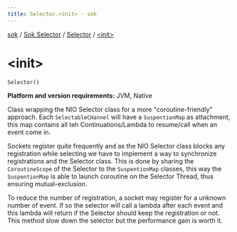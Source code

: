```yaml
---
title: Selector.<init> - sok
---
```


[sok](../../index.html) / [Sok.Selector](../index.html) / [Selector](index.html) / [&lt;init&gt;](./-init-.html)

# &lt;init&gt;

`Selector()`

**Platform and version requirements:** JVM, Native

Class wrapping the NIO Selector class for a more "coroutine-friendly" approach. Each `SelectableCHannel` will have a `SuspentionMap` as
attachment, this map contains all teh Continuations/Lambda to resume/call when an event come in.

Sockets register quite frequently and as the NIO Selector class blocks any registration while selecting we have to implement a way to
synchronize registrations and the Selector class. This is done by sharing the `CoroutineScope` of the Selector to the `SuspentionMap`
classes, this way the `SuspentionMap` is able to launch coroutine on the Selector Thread, thus ensuring mutual-exclusion.

To reduce the number of registration, a socket may register for a unknown number of event. If so the selector will call a lambda after
each event and this lambda will return if the Selector should keep the registration or not. This method slow down the selector but
the performance gain is worth it.

